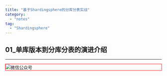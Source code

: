 ```yaml
---
title: "基于Shardingsphere的分库分表实战"
category:
  - "notes"
tag:
  - "Shardingsphere"
---
```



## 01_单库版本到分库分表的演进介绍






---

<img style="border:1px red solid; display:block; margin:0 auto;" src="https://tianqingxiaozhu.oss-cn-shenzhen.aliyuncs.com/img/qrcode.jpg" alt="微信公众号" />



